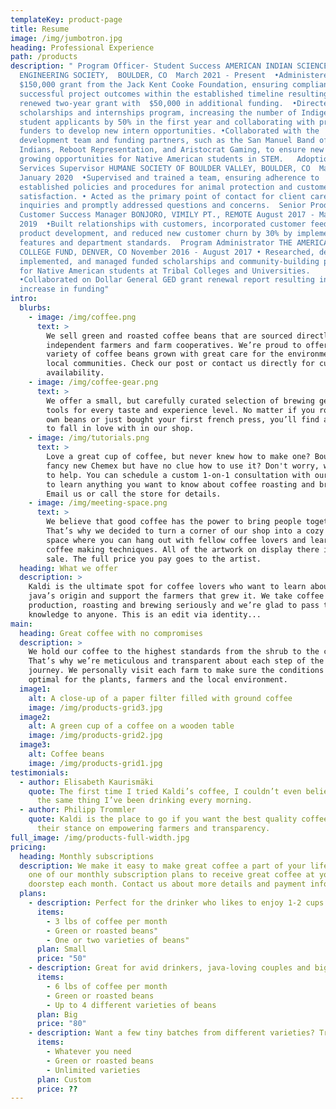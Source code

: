 ```yaml
---
templateKey: product-page
title: Resume
image: /img/jumbotron.jpg
heading: Professional Experience
path: /products
description: " Program Officer- Student Success AMERICAN INDIAN SCIENCE AND
  ENGINEERING SOCIETY,  BOULDER, CO  March 2021 - Present  •Administered a
  $150,000 grant from the Jack Kent Cooke Foundation, ensuring compliance and
  successful project outcomes within the established timeline resulting in a
  renewed two-year grant with  $50,000 in additional funding.  •Directed AISES's
  scholarships and internships program, increasing the number of Indigenous
  student applicants by 50% in the first year and collaborating with program
  funders to develop new intern opportunities. •Collaborated with the
  development team and funding partners, such as the San Manuel Band of Mission
  Indians, Reboot Representation, and Aristocrat Gaming, to ensure new and
  growing opportunities for Native American students in STEM.   Adoption
  Services Supervisor HUMANE SOCIETY OF BOULDER VALLEY, BOULDER, CO  May 2019 -
  January 2020  •Supervised and trained a team, ensuring adherence to
  established policies and procedures for animal protection and customer
  satisfaction. • Acted as the primary point of contact for client care
  inquiries and promptly addressed questions and concerns.  Senior Product and
  Customer Success Manager BONJORO, VIMILY PT., REMOTE August 2017 - May
  2019  •Built relationships with customers, incorporated customer feedback into
  product development, and reduced new customer churn by 30% by implementing new
  features and department standards.  Program Administrator THE AMERICAN INDIAN
  COLLEGE FUND, DENVER, CO November 2016 - August 2017 • Researched, designed,
  implemented, and managed funded scholarships and community-building programs
  for Native American students at Tribal Colleges and Universities.
  •Collaborated on Dollar General GED grant renewal report resulting in an
  increase in funding"
intro:
  blurbs:
    - image: /img/coffee.png
      text: >
        We sell green and roasted coffee beans that are sourced directly from
        independent farmers and farm cooperatives. We’re proud to offer a
        variety of coffee beans grown with great care for the environment and
        local communities. Check our post or contact us directly for current
        availability.
    - image: /img/coffee-gear.png
      text: >
        We offer a small, but carefully curated selection of brewing gear and
        tools for every taste and experience level. No matter if you roast your
        own beans or just bought your first french press, you’ll find a gadget
        to fall in love with in our shop.
    - image: /img/tutorials.png
      text: >
        Love a great cup of coffee, but never knew how to make one? Bought a
        fancy new Chemex but have no clue how to use it? Don't worry, we’re here
        to help. You can schedule a custom 1-on-1 consultation with our baristas
        to learn anything you want to know about coffee roasting and brewing.
        Email us or call the store for details.
    - image: /img/meeting-space.png
      text: >
        We believe that good coffee has the power to bring people together.
        That’s why we decided to turn a corner of our shop into a cozy meeting
        space where you can hang out with fellow coffee lovers and learn about
        coffee making techniques. All of the artwork on display there is for
        sale. The full price you pay goes to the artist.
  heading: What we offer
  description: >
    Kaldi is the ultimate spot for coffee lovers who want to learn about their
    java’s origin and support the farmers that grew it. We take coffee
    production, roasting and brewing seriously and we’re glad to pass that
    knowledge to anyone. This is an edit via identity...
main:
  heading: Great coffee with no compromises
  description: >
    We hold our coffee to the highest standards from the shrub to the cup.
    That’s why we’re meticulous and transparent about each step of the coffee’s
    journey. We personally visit each farm to make sure the conditions are
    optimal for the plants, farmers and the local environment.
  image1:
    alt: A close-up of a paper filter filled with ground coffee
    image: /img/products-grid3.jpg
  image2:
    alt: A green cup of a coffee on a wooden table
    image: /img/products-grid2.jpg
  image3:
    alt: Coffee beans
    image: /img/products-grid1.jpg
testimonials:
  - author: Elisabeth Kaurismäki
    quote: The first time I tried Kaldi’s coffee, I couldn’t even believe that was
      the same thing I’ve been drinking every morning.
  - author: Philipp Trommler
    quote: Kaldi is the place to go if you want the best quality coffee. I love
      their stance on empowering farmers and transparency.
full_image: /img/products-full-width.jpg
pricing:
  heading: Monthly subscriptions
  description: We make it easy to make great coffee a part of your life. Choose
    one of our monthly subscription plans to receive great coffee at your
    doorstep each month. Contact us about more details and payment info.
  plans:
    - description: Perfect for the drinker who likes to enjoy 1-2 cups per day.
      items:
        - 3 lbs of coffee per month
        - Green or roasted beans"
        - One or two varieties of beans"
      plan: Small
      price: "50"
    - description: Great for avid drinkers, java-loving couples and bigger crowds
      items:
        - 6 lbs of coffee per month
        - Green or roasted beans
        - Up to 4 different varieties of beans
      plan: Big
      price: "80"
    - description: Want a few tiny batches from different varieties? Try our custom plan
      items:
        - Whatever you need
        - Green or roasted beans
        - Unlimited varieties
      plan: Custom
      price: ??
---
```

